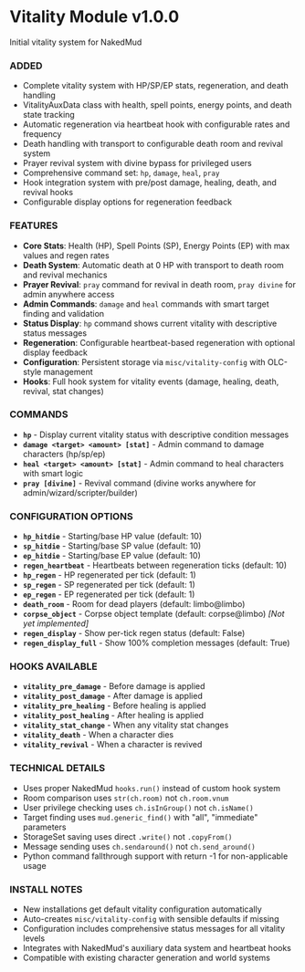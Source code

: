 # Vitality Module v1.0.0
Initial vitality system for NakedMud

### ADDED
- Complete vitality system with HP/SP/EP stats, regeneration, and death handling
- VitalityAuxData class with health, spell points, energy points, and death state tracking
- Automatic regeneration via heartbeat hook with configurable rates and frequency
- Death handling with transport to configurable death room and revival system
- Prayer revival system with divine bypass for privileged users
- Comprehensive command set: `hp`, `damage`, `heal`, `pray`
- Hook integration system with pre/post damage, healing, death, and revival hooks
- Configurable display options for regeneration feedback

### FEATURES
- **Core Stats**: Health (HP), Spell Points (SP), Energy Points (EP) with max values and regen rates
- **Death System**: Automatic death at 0 HP with transport to death room and revival mechanics
- **Prayer Revival**: `pray` command for revival in death room, `pray divine` for admin anywhere access
- **Admin Commands**: `damage` and `heal` commands with smart target finding and validation
- **Status Display**: `hp` command shows current vitality with descriptive status messages
- **Regeneration**: Configurable heartbeat-based regeneration with optional display feedback
- **Configuration**: Persistent storage via `misc/vitality-config` with OLC-style management
- **Hooks**: Full hook system for vitality events (damage, healing, death, revival, stat changes)

### COMMANDS
- **`hp`** - Display current vitality status with descriptive condition messages
- **`damage <target> <amount> [stat]`** - Admin command to damage characters (hp/sp/ep)
- **`heal <target> <amount> [stat]`** - Admin command to heal characters with smart logic
- **`pray [divine]`** - Revival command (divine works anywhere for admin/wizard/scripter/builder)

### CONFIGURATION OPTIONS
- **`hp_hitdie`** - Starting/base HP value (default: 10)
- **`sp_hitdie`** - Starting/base SP value (default: 10) 
- **`ep_hitdie`** - Starting/base EP value (default: 10)
- **`regen_heartbeat`** - Heartbeats between regeneration ticks (default: 10)
- **`hp_regen`** - HP regenerated per tick (default: 1)
- **`sp_regen`** - SP regenerated per tick (default: 1)
- **`ep_regen`** - EP regenerated per tick (default: 1)
- **`death_room`** - Room for dead players (default: limbo@limbo)
- **`corpse_object`** - Corpse object template (default: corpse@limbo) *[Not yet implemented]*
- **`regen_display`** - Show per-tick regen status (default: False)
- **`regen_display_full`** - Show 100% completion messages (default: True)

### HOOKS AVAILABLE
- **`vitality_pre_damage`** - Before damage is applied
- **`vitality_post_damage`** - After damage is applied
- **`vitality_pre_healing`** - Before healing is applied
- **`vitality_post_healing`** - After healing is applied
- **`vitality_stat_change`** - When any vitality stat changes
- **`vitality_death`** - When a character dies
- **`vitality_revival`** - When a character is revived

### TECHNICAL DETAILS
- Uses proper NakedMud `hooks.run()` instead of custom hook system
- Room comparison uses `str(ch.room)` not `ch.room.vnum`
- User privilege checking uses `ch.isInGroup()` not `ch.isName()`
- Target finding uses `mud.generic_find()` with "all", "immediate" parameters
- StorageSet saving uses direct `.write()` not `.copyFrom()`
- Message sending uses `ch.sendaround()` not `ch.send_around()`
- Python command fallthrough support with return -1 for non-applicable usage

### INSTALL NOTES
- New installations get default vitality configuration automatically
- Auto-creates `misc/vitality-config` with sensible defaults if missing
- Configuration includes comprehensive status messages for all vitality levels
- Integrates with NakedMud's auxiliary data system and heartbeat hooks
- Compatible with existing character generation and world systems
